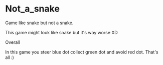 # Not_a_snake
Game like snake but not a snake.


This game might look like snake but it's way worse XD

Overall

In this game you steer blue dot collect green dot and avoid red dot. That's all :)
